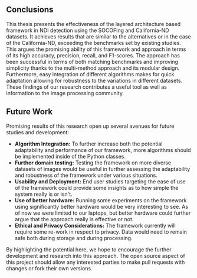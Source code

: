 ## Conclusions

This thesis presents the effectiveness of the layered architecture based framework in NDI detection using the SOCOFing and California-ND datasets. It achieves results that are similar to the alternatives or in the case of the California-ND, exceeding the benchmarks set by existing studies. This argues the promising ability of this framework and approach in terms of its high accuracy, precision, recall, and F1-scores. The approach has been successful in terms of both matching benchmarks and improving simplicity thanks to the multi-method approach and its modular design. Furthermore, easy integration of different algorithms makes for quick adaptation allowing for robustness to the variations in different datasets. These findings of our research contributes a useful tool as well as information to the image processing community.
## Future Work
Promising results of this research open up several avenues for future studies and development:

- **Algorithm Integration:** To further increase both the potential adaptability and performance of our framework, more algorithms should be implemented inside of the Python classes.
- **Further domain testing:** Testing the framework on more diverse datasets of images would be useful in further assessing the adaptability and robustness of the framework under various situations.
- **Usability and Deployment:** End user studies targeting the ease of use of the framework could provide some insights as to how simple the system really is or isn't.
- **Use of better hardware:** Running some experiments on the framework using significantly better hardware would be very interesting to see. As of now we were limited to our laptops, but better hardware could further argue that the approach really is effective or not.
- **Ethical and Privacy Considerations:** The framework currently will require some re-work in respect to privacy. Data would need to remain safe both during storage and during processing. 

By highlighting the potential here, we hope to encourage the further development and research into this approach. The open source aspect of this project should allow any interested parties to make pull requests with changes or fork their own versions.